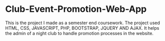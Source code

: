 # Club-Event-Promotion-Web-App

This is the project I made as a semester end coursework.
The project used HTML, CSS, JAVASCRIPT, PHP, BOOTSTRAP, JQUERY AND AJAX.
It helps the admin of a night club to handle promotion processes in the website.

